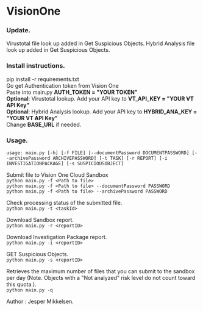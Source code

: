 # VisionOne
### **Update.**

Virustotal file look up added in Get Suspicious Objects.
Hybrid Analysis file look up added in Get Suspicious Objects.

### **Install instructions.**
pip install -r requirements.txt \
Go get Authentication token from Vision One \
Paste into main.py **AUTH_TOKEN = "YOUR TOKEN"** \
**Optional**: Virustotal lookup. Add your API key to  **VT_API_KEY = "YOUR VT API Key"** \
**Optional**: Hybrid Analysis lookup. Add your API key to  **HYBRID_ANA_KEY = "YOUR VT API Key"** \
Change **BASE_URL** if needed. 
### **Usage.**

`usage: main.py [-h] [-f FILE] [--documentPassword DOCUMENTPASSWORD] [--archivePassword ARCHIVEPASSWORD] [-t TASK] [-r REPORT] [-i INVESTIGATIONPACKAGE] [-s SUSPICIOUSOBJECT]
`

Submit file to Vision One Cloud Sandbox \
`python main.py -f <Path to file>` \
`python main.py -f <Path to file> --documentPassword PASSWORD` \
`python main.py -f <Path to file> --archivePassword PASSWORD` 


Check processing status of the submitted file. \
`python main.py -t <taskId> `

Download Sandbox report. \
`python main.py -r <reportID>`

Download Investigation Package report. \
`python main.py -i <reportID>`

GET Suspicious Objects. \
`python main.py -s <reportID>`

Retrieves the maximum number of files that you can submit to the sandbox per day (Note. Objects with a "Not analyzed" risk level do not count toward this quota.). \
`python main.py -q`

Author : Jesper Mikkelsen.
